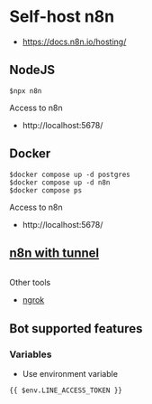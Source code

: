 # Self-host n8n
* https://docs.n8n.io/hosting/

## NodeJS
```
$npx n8n
```
Access to n8n
* http://localhost:5678/


## Docker
```
$docker compose up -d postgres
$docker compose up -d n8n
$docker compose ps
```

Access to n8n
* http://localhost:5678/

## [n8n with tunnel](https://docs.n8n.io/hosting/installation/docker/#n8n-with-tunnel)

```

```

Other tools
* [ngrok](https://ngrok.com/)


## Bot supported features

### Variables
* Use environment variable
```
{{ $env.LINE_ACCESS_TOKEN }}
```